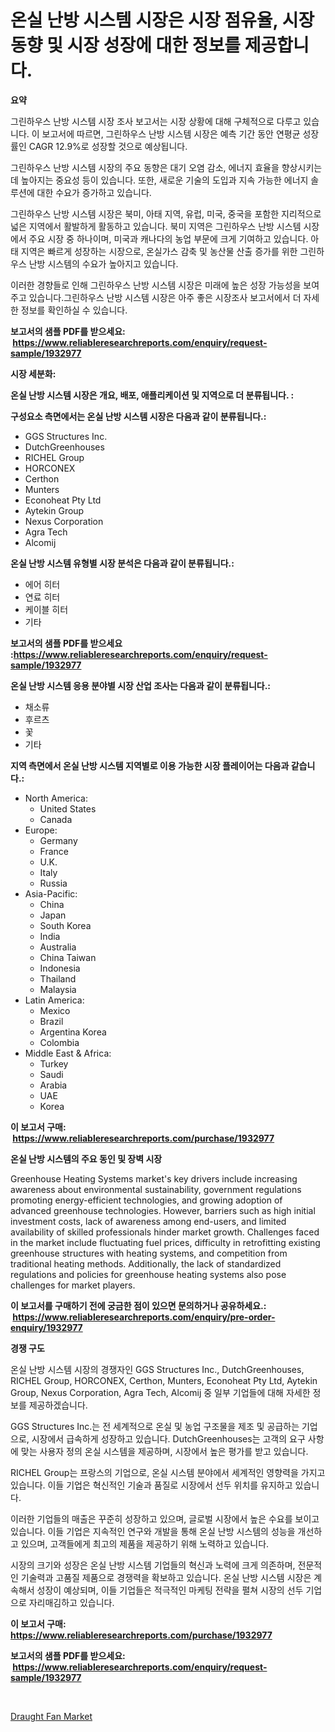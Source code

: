 <p><h1>온실 난방 시스템 시장은 시장 점유율, 시장 동향 및 시장 성장에 대한 정보를 제공합니다.</h1></p><p><strong>요약</strong></p>
<p><p>그린하우스 난방 시스템 시장 조사 보고서는 시장 상황에 대해 구체적으로 다루고 있습니다. 이 보고서에 따르면, 그린하우스 난방 시스템 시장은 예측 기간 동안 연평균 성장률인 CAGR 12.9%로 성장할 것으로 예상됩니다. </p><p>그린하우스 난방 시스템 시장의 주요 동향은 대기 오염 감소, 에너지 효율을 향상시키는 데 높아지는 중요성 등이 있습니다. 또한, 새로운 기술의 도입과 지속 가능한 에너지 솔루션에 대한 수요가 증가하고 있습니다.</p><p>그린하우스 난방 시스템 시장은 북미, 아태 지역, 유럽, 미국, 중국을 포함한 지리적으로 넓은 지역에서 활발하게 활동하고 있습니다. 북미 지역은 그린하우스 난방 시스템 시장에서 주요 시장 중 하나이며, 미국과 캐나다의 농업 부문에 크게 기여하고 있습니다. 아태 지역은 빠르게 성장하는 시장으로, 온실가스 감축 및 농산물 산출 증가를 위한 그린하우스 난방 시스템의 수요가 높아지고 있습니다. </p><p>이러한 경향들로 인해 그린하우스 난방 시스템 시장은 미래에 높은 성장 가능성을 보여주고 있습니다.그린하우스 난방 시스템 시장은 아주 좋은 시장조사 보고서에서 더 자세한 정보를 확인하실 수 있습니다.</p></p>
<p><strong>보고서의 샘플 PDF를 받으세요: &nbsp;<a href="https://www.reliableresearchreports.com/enquiry/request-sample/1932977">https://www.reliableresearchreports.com/enquiry/request-sample/1932977</a></strong></p>
<p><strong>시장 세분화:</strong></p>
<p><strong> 온실 난방 시스템 시장은 개요, 배포, 애플리케이션 및 지역으로 더 분류됩니다. :</strong></p>
<p><strong>구성요소 측면에서는 온실 난방 시스템 시장은 다음과 같이 분류됩니다.:</strong></p>
<p><ul><li>GGS Structures Inc.</li><li>DutchGreenhouses</li><li>RICHEL Group</li><li>HORCONEX</li><li>Certhon</li><li>Munters</li><li>Econoheat Pty Ltd</li><li>Aytekin Group</li><li>Nexus Corporation</li><li>Agra Tech</li><li>Alcomij</li></ul></p>
<p><strong> 온실 난방 시스템 유형별 시장 분석은 다음과 같이 분류됩니다.:</strong></p>
<p><ul><li>에어 히터</li><li>연료 히터</li><li>케이블 히터</li><li>기타</li></ul></p>
<p><strong>보고서의 샘플 PDF를 받으세요 :<a href="https://www.reliableresearchreports.com/enquiry/request-sample/1932977">https://www.reliableresearchreports.com/enquiry/request-sample/1932977</a></strong></p>
<p><strong> 온실 난방 시스템 응용 분야별 시장 산업 조사는 다음과 같이 분류됩니다.:</strong></p>
<p><ul><li>채소류</li><li>후르츠</li><li>꽃</li><li>기타</li></ul></p>
<p><strong>지역 측면에서 온실 난방 시스템 지역별로 이용 가능한 시장 플레이어는 다음과 같습니다.:</strong></p>
<p><ul>
    <li>
        North America:
        <ul>
            <li>United States</li>
            <li>Canada</li>
        </ul>
    </li>
    <li>
        Europe:
        <ul>
            <li>Germany</li>
            <li>France</li>
            <li>U.K.</li>
            <li>Italy</li>
            <li>Russia</li>
        </ul>
    </li>
    <li>
        Asia-Pacific:
        <ul>
            <li>China</li>
            <li>Japan</li>
            <li>South Korea</li>
            <li>India</li>
            <li>Australia</li>
            <li>China Taiwan</li>
            <li>Indonesia</li>
            <li>Thailand</li>
            <li>Malaysia</li>
        </ul>
    </li>
    <li>
        Latin America:
        <ul>
            <li>Mexico</li>
            <li>Brazil</li>
            <li>Argentina Korea</li>
            <li>Colombia</li>
        </ul>
    </li>
    <li>
        Middle East & Africa:
        <ul>
            <li>Turkey</li>
            <li>Saudi</li>
            <li>Arabia</li>
            <li>UAE</li>
            <li>Korea</li>
        </ul>
    </li>
    </ul></p>
<p><strong>이 보고서 구매: &nbsp;<a href="https://www.reliableresearchreports.com/purchase/1932977">https://www.reliableresearchreports.com/purchase/1932977</a></strong></p>
<p><strong>온실 난방 시스템의 주요 동인 및 장벽 시장</strong></p>
<p><p>Greenhouse Heating Systems market's key drivers include increasing awareness about environmental sustainability, government regulations promoting energy-efficient technologies, and growing adoption of advanced greenhouse technologies. However, barriers such as high initial investment costs, lack of awareness among end-users, and limited availability of skilled professionals hinder market growth. Challenges faced in the market include fluctuating fuel prices, difficulty in retrofitting existing greenhouse structures with heating systems, and competition from traditional heating methods. Additionally, the lack of standardized regulations and policies for greenhouse heating systems also pose challenges for market players.</p></p>
<p><strong>이 보고서를 구매하기 전에 궁금한 점이 있으면 문의하거나 공유하세요.: &nbsp;<a href="https://www.reliableresearchreports.com/enquiry/pre-order-enquiry/1932977">https://www.reliableresearchreports.com/enquiry/pre-order-enquiry/1932977</a></strong></p>
<p><strong>경쟁 구도</strong></p>
<p><p>온실 난방 시스템 시장의 경쟁자인 GGS Structures Inc., DutchGreenhouses, RICHEL Group, HORCONEX, Certhon, Munters, Econoheat Pty Ltd, Aytekin Group, Nexus Corporation, Agra Tech, Alcomij 중 일부 기업들에 대해 자세한 정보를 제공하겠습니다.</p><p>GGS Structures Inc.는 전 세계적으로 온실 및 농업 구조물을 제조 및 공급하는 기업으로, 시장에서 급속하게 성장하고 있습니다. DutchGreenhouses는 고객의 요구 사항에 맞는 사용자 정의 온실 시스템을 제공하며, 시장에서 높은 평가를 받고 있습니다.</p><p>RICHEL Group는 프랑스의 기업으로, 온실 시스템 분야에서 세계적인 영향력을 가지고 있습니다. 이들 기업은 혁신적인 기술과 품질로 시장에서 선두 위치를 유지하고 있습니다.</p><p>이러한 기업들의 매출은 꾸준히 성장하고 있으며, 글로벌 시장에서 높은 수요를 보이고 있습니다. 이들 기업은 지속적인 연구와 개발을 통해 온실 난방 시스템의 성능을 개선하고 있으며, 고객들에게 최고의 제품을 제공하기 위해 노력하고 있습니다.</p><p>시장의 크기와 성장은 온실 난방 시스템 기업들의 혁신과 노력에 크게 의존하며, 전문적인 기술력과 고품질 제품으로 경쟁력을 확보하고 있습니다. 온실 난방 시스템 시장은 계속해서 성장이 예상되며, 이들 기업들은 적극적인 마케팅 전략을 펼쳐 시장의 선두 기업으로 자리매김하고 있습니다.</p></p>
<p><strong>이 보고서 구매: &nbsp; <a href="https://www.reliableresearchreports.com/purchase/1932977">https://www.reliableresearchreports.com/purchase/1932977</a></strong></p>
<p><strong>보고서의 샘플 PDF를 받으세요: &nbsp;<a href="https://www.reliableresearchreports.com/enquiry/request-sample/1932977">https://www.reliableresearchreports.com/enquiry/request-sample/1932977</a></strong><strong></strong></p>
<p>&nbsp;</p>
<p><p><a href="https://view.publitas.com/reportprime-1/draught-fan-market-insights-market-players-and-forecast-till-2031/">Draught Fan Market</a></p></p>